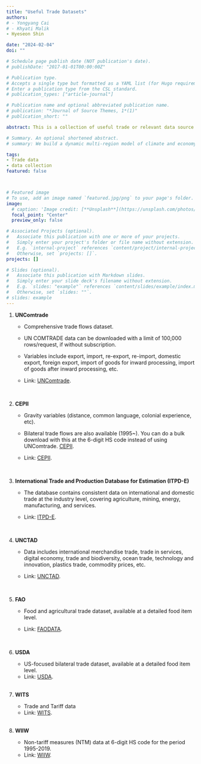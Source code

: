 ```yaml
---
title: "Useful Trade Datasets"
authors:
# - Yongyang Cai
# - Khyati Malik
- Hyeseon Shin

date: "2024-02-04"
doi: ""

# Schedule page publish date (NOT publication's date).
# publishDate: "2017-01-01T00:00:00Z"

# Publication type.
# Accepts a single type but formatted as a YAML list (for Hugo requirements).
# Enter a publication type from the CSL standard.
# publication_types: ["article-journal"]

# Publication name and optional abbreviated publication name.
# publication: "*Journal of Source Themes, 1*(1)"
# publication_short: ""

abstract: This is a collection of useful trade or relevant data source. I will be keep updating! 

# Summary. An optional shortened abstract.
# summary: We build a dynamic multi-region model of climate and economy with emission permit trading among 12 aggregated regions in the world. We solve for the dynamic Nash equilibrium under noncooperation, wherein each region adheres to the emission cap constraints following commitments outlined in the 2015 Paris Agreement. Our model shows that the emission permit price reaches $749 per ton of carbon by 2050. We demonstrate that a regional carbon tax is complementary to the global cap-and-trade system, and the optimal regional carbon tax is equal to the difference between the regional marginal abatement cost and the permit price.

tags:
- Trade data
- data collection
featured: false



# Featured image
# To use, add an image named `featured.jpg/png` to your page's folder. 
image:
  # caption: 'Image credit: [**Unsplash**](https://unsplash.com/photos/jdD8gXaTZsc)'
  focal_point: "Center"
  preview_only: false

# Associated Projects (optional).
#   Associate this publication with one or more of your projects.
#   Simply enter your project's folder or file name without extension.
#   E.g. `internal-project` references `content/project/internal-project/index.md`.
#   Otherwise, set `projects: []`.
projects: []

# Slides (optional).
#   Associate this publication with Markdown slides.
#   Simply enter your slide deck's filename without extension.
#   E.g. `slides: "example"` references `content/slides/example/index.md`.
#   Otherwise, set `slides: ""`.
# slides: example
---
```


<!-- {{% callout note %}}
Click the *Cite* button above to demo the feature to enable visitors to import publication metadata into their reference management software.
{{% /callout %}}

{{% callout note %}}
Create your slides in Markdown - click the *Slides* button to check out the example.
{{% /callout %}}

Add the publication's **full text** or **supplementary notes** here. You can use rich formatting such as including [code, math, and images](https://docs.hugoblox.com/content/writing-markdown-latex/). -->

1. **UNComtrade**

   - Comprehensive trade flows dataset.
   - UN COMTRADE data can be downloaded with a limit of 100,000 rows/request, if without subscription. 
   - Variables include export, import, re-export, re-import, domestic export, foreign export, import of goods for inward processing, import of goods after inward processing, etc.

   - Link: [UNComtrade](https://comtradeplus.un.org/).

   <br/>

2. **CEPII**
   - Gravity variables (distance, common language, colonial experience, etc).
   - Bilateral trade flows are also available (1995~). You can do a bulk download with this at the 6-digit HS code instead of using UNComtrade. [CEPII](http://www.cepii.fr/CEPII/en/bdd_modele/bdd_modele_item.asp?id=37).

   - Link: [CEPII](http://www.cepii.fr/CEPII/en/bdd_modele/bdd_modele.asp).

   <br/>

3. **International Trade and Production Database for Estimation (ITPD-E)**

   - The database contains consistent data on international and domestic trade at the industry level, covering agriculture, mining, energy, manufacturing, and services.

   - Link: [ITPD-E](https://www.usitc.gov/data/gravity/itpde.htm).

   <br/>

4. **UNCTAD**

   - Data includes international merchandise trade, trade in services, digital economy, trade and biodiversity, ocean trade, technology and innovation, plastics trade, commodity prices, etc.

   - Link: [UNCTAD](https://unctadstat.unctad.org/datacentre/).

   <br/>

5. **FAO**

   - Food and agricultural trade dataset, available at a detailed food item level.

   - Link: [FAODATA](https://www.fao.org/faostat/en/#data/TM).

   <br/>

6. **USDA**

   - US-focused bilateral trade dataset, available at a detailed food item level.
   - Link: [USDA](https://fas.usda.gov/data).

    <br/>


7. **WITS**
   - Trade and Tariff data
   - Link: [WITS](https://wits.worldbank.org/WITS/WITS/Restricted/Login.aspx). 

    <br/>

8. **WIIW** 
   - Non-tariff measures (NTM) data at 6-digit HS code for the period 1995-2019. 
   - Link: [WIIW](https://wiiw.ac.at/wiiw-ntm-data-ds-2.html). 

